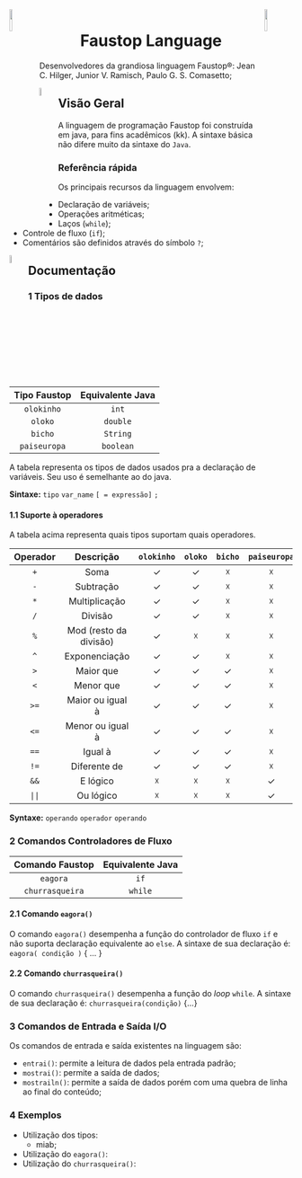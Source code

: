 <img src="https://pbs.twimg.com/media/CmeE6ZNW8AAGXX-.png" height="10%" width="10%" align="left">
<img src="https://pbs.twimg.com/media/CmeE6ZNW8AAGXX-.png" height="10%" width="10%" align="right">
<h1 align="center">Faustop Language</h1>


 Desenvolvedores da grandiosa linguagem Faustop®: Jean C. Hilger, Junior V. Ramisch, Paulo G. S. Comasetto;
 <br>


<img src="https://pbs.twimg.com/media/CmeE6gdXgAA55wU.png" height="6%" width="6%" align="left">

<h2>Visão Geral</h2>

A linguagem de programação Faustop foi construída em java, para fins acadêmicos (kk). A sintaxe básica não difere muito da sintaxe do `Java`.


### Referência rápida
Os principais recursos da linguagem envolvem:
 - Declaração de variáveis;
 - Operações aritméticas;
 - Laços (`while`);
 - Controle de fluxo (`if`);
 - Comentários são definidos através do símbolo `?`;

<img src="https://pbs.twimg.com/media/CmeE6gdXgAA55wU.png" height="6%" width="6%" align="left">
<h2>Documentação</h2>

### 1 Tipos de dados
| Tipo Faustop        | Equivalente Java      |
|:-------------------:|:---------------------:|
| `olokinho`          | `int`                 |
| `oloko`             | `double`              |
| `bicho`             | `String`              |
| `paiseuropa`        | `boolean`             |

A tabela representa os tipos de dados usados pra a declaração de variáveis. Seu uso é semelhante ao do java.

**Sintaxe:** `tipo` `var_name` `[ = expressão]` `;`

#### 1.1 Suporte à operadores
A tabela acima representa quais tipos suportam quais operadores.

| Operador | Descrição | `olokinho` | `oloko` | `bicho` | `paiseuropa` |
|:--------:|:--------:|:----------:|:-------:|:-------:|:------------:|
| `+`      | Soma | ✓         | ✓       | ☓       | ☓            |
| `-`      | Subtração | ✓         | ✓       | ☓       | ☓            |
| `*`      | Multiplicação | ✓         | ✓       | ☓       | ☓            |
| `/`      | Divisão | ✓         | ✓       | ☓       | ☓            |
| `%`      | Mod (resto da divisão) | ✓         | ☓        | ☓       | ☓            |
| `^`      | Exponenciação |✓          | ✓        | ☓       | ☓            |
| `>`      | Maior que |✓          | ✓       | ✓       | ☓            |
| `<`      | Menor que | ✓         | ✓       | ✓       | ☓            |
| `>=`     | Maior ou igual à |✓          | ✓       | ✓       | ☓            |
| `<=`     | Menor ou igual à | ✓         | ✓       | ✓       | ☓            |
| `==`     | Igual à | ✓         | ✓       | ✓       | ☓            |
| `!=`     | Diferente de |✓          | ✓       | ✓       | ☓            |
| `&&`     | E lógico |☓           | ☓       | ☓       | ✓            |
| `\|\|`   | Ou lógico | ☓          | ☓       | ☓       | ✓            |

**Syntaxe:** `operando` `operador` `operando`

### 2 Comandos Controladores de Fluxo

| Comando Faustop        | Equivalente Java      |
|:-------------------:|:---------------------:|
| `eagora`            | `if`                 |
| `churrasqueira`     | `while`              |

#### 2.1 Comando `eagora()`
O comando `eagora()` desempenha a função do controlador de fluxo `if` e não suporta declaração equivalente ao `else`. A sintaxe de sua declaração é: `eagora( condição )` { ... }

#### 2.2 Comando `churrasqueira()`
O comando `churrasqueira()` desempenha a função do *loop* `while`. A sintaxe de sua declaração é: `churrasqueira(condição)` {...}

### 3 Comandos de Entrada e Saída I/O
Os comandos de entrada e saída existentes na linguagem são:
- `entrai()`: permite a leitura de dados pela entrada padrão;
- `mostrai()`: permite a saída de dados;
- `mostrailn()`: permite a saída de dados porém com uma quebra de linha ao final do conteúdo;

### 4 Exemplos
 - Utilização dos tipos:
   - miab; 
 - Utilização do `eagora()`:
 - Utilização do `churrasqueira()`:

[fausto1]:http://raw.cdn.cennoticias.com/fda315a7-6083-490e-bf65-74874928ac41
[fausto2]:https://i.pinimg.com/originals/c5/73/00/c573001d39ef51756047e71d75851d67.jpg
[fausto3]:https://encrypted-tbn0.gstatic.com/images?q=tbn:ANd9GcQJqRyGYy6DsCTMI4f9MP7gpSU-dIwDR9-h6AyM9OwI4coiKfoz
[fausto4]:https://i.kym-cdn.com/photos/images/newsfeed/001/181/711/1b1.jpg

[faustoico1]:https://img.ibxk.com.br/2018/2/programas/16005909121631975.png
[faustoico2]:https://pbs.twimg.com/media/CmeE6ZNW8AAGXX-.png
[faustoico3]:https://pbs.twimg.com/media/CmeE6gdXgAA55wU.png
